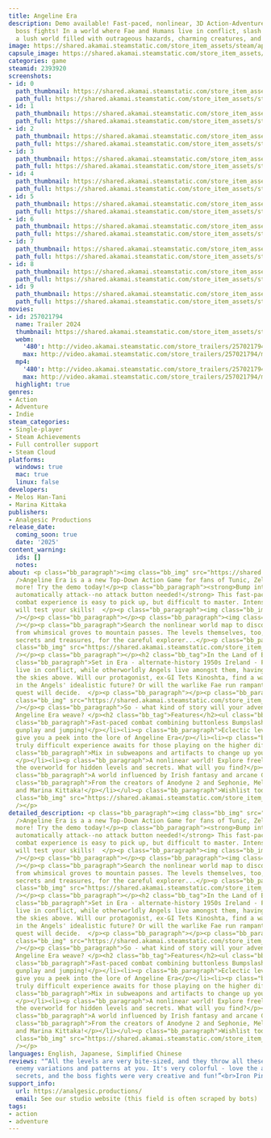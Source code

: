 ```yaml
---
title: Angeline Era
description: Demo available! Fast-paced, nonlinear, 3D Action-Adventure with intense
  boss fights! In a world where Fae and Humans live in conflict, slash and shoot through
  a lush world filled with outrageous hazards, charming creatures, and unholy abominations.
image: https://shared.akamai.steamstatic.com/store_item_assets/steam/apps/2393920/header.jpg?t=1728087102
capsule_image: https://shared.akamai.steamstatic.com/store_item_assets/steam/apps/2393920/capsule_231x87.jpg?t=1728087102
categories: game
steamid: 2393920
screenshots:
- id: 0
  path_thumbnail: https://shared.akamai.steamstatic.com/store_item_assets/steam/apps/2393920/ss_8bd8f6d0999c60e6a3709201d5621d0237b6d1c6.600x338.jpg?t=1728087102
  path_full: https://shared.akamai.steamstatic.com/store_item_assets/steam/apps/2393920/ss_8bd8f6d0999c60e6a3709201d5621d0237b6d1c6.1920x1080.jpg?t=1728087102
- id: 1
  path_thumbnail: https://shared.akamai.steamstatic.com/store_item_assets/steam/apps/2393920/ss_f789a75e6cd7fb20cbaf1a91dfa3b2f252ee6160.600x338.jpg?t=1728087102
  path_full: https://shared.akamai.steamstatic.com/store_item_assets/steam/apps/2393920/ss_f789a75e6cd7fb20cbaf1a91dfa3b2f252ee6160.1920x1080.jpg?t=1728087102
- id: 2
  path_thumbnail: https://shared.akamai.steamstatic.com/store_item_assets/steam/apps/2393920/ss_6b77198e95cc1ac837b7c80cab4e9865efe6735b.600x338.jpg?t=1728087102
  path_full: https://shared.akamai.steamstatic.com/store_item_assets/steam/apps/2393920/ss_6b77198e95cc1ac837b7c80cab4e9865efe6735b.1920x1080.jpg?t=1728087102
- id: 3
  path_thumbnail: https://shared.akamai.steamstatic.com/store_item_assets/steam/apps/2393920/ss_89cba4b413146d3336f24baf7c9ae6e54f30ba91.600x338.jpg?t=1728087102
  path_full: https://shared.akamai.steamstatic.com/store_item_assets/steam/apps/2393920/ss_89cba4b413146d3336f24baf7c9ae6e54f30ba91.1920x1080.jpg?t=1728087102
- id: 4
  path_thumbnail: https://shared.akamai.steamstatic.com/store_item_assets/steam/apps/2393920/ss_33cdba24758775518ae76fbf253d331fad598bfb.600x338.jpg?t=1728087102
  path_full: https://shared.akamai.steamstatic.com/store_item_assets/steam/apps/2393920/ss_33cdba24758775518ae76fbf253d331fad598bfb.1920x1080.jpg?t=1728087102
- id: 5
  path_thumbnail: https://shared.akamai.steamstatic.com/store_item_assets/steam/apps/2393920/ss_3a12643c049b4a8f48c9d32654a7bbfbfb744fdc.600x338.jpg?t=1728087102
  path_full: https://shared.akamai.steamstatic.com/store_item_assets/steam/apps/2393920/ss_3a12643c049b4a8f48c9d32654a7bbfbfb744fdc.1920x1080.jpg?t=1728087102
- id: 6
  path_thumbnail: https://shared.akamai.steamstatic.com/store_item_assets/steam/apps/2393920/ss_ac76a0fe07702f59f98358adb55528b67dd4594e.600x338.jpg?t=1728087102
  path_full: https://shared.akamai.steamstatic.com/store_item_assets/steam/apps/2393920/ss_ac76a0fe07702f59f98358adb55528b67dd4594e.1920x1080.jpg?t=1728087102
- id: 7
  path_thumbnail: https://shared.akamai.steamstatic.com/store_item_assets/steam/apps/2393920/ss_49c09f5d856b6222330d8cf5df713d7eecaa91d1.600x338.jpg?t=1728087102
  path_full: https://shared.akamai.steamstatic.com/store_item_assets/steam/apps/2393920/ss_49c09f5d856b6222330d8cf5df713d7eecaa91d1.1920x1080.jpg?t=1728087102
- id: 8
  path_thumbnail: https://shared.akamai.steamstatic.com/store_item_assets/steam/apps/2393920/ss_b318b0870720698d0e067056bbdf7022ac462fa2.600x338.jpg?t=1728087102
  path_full: https://shared.akamai.steamstatic.com/store_item_assets/steam/apps/2393920/ss_b318b0870720698d0e067056bbdf7022ac462fa2.1920x1080.jpg?t=1728087102
- id: 9
  path_thumbnail: https://shared.akamai.steamstatic.com/store_item_assets/steam/apps/2393920/ss_1cc011c3a9515241c235a9105a7937ed344442c9.600x338.jpg?t=1728087102
  path_full: https://shared.akamai.steamstatic.com/store_item_assets/steam/apps/2393920/ss_1cc011c3a9515241c235a9105a7937ed344442c9.1920x1080.jpg?t=1728087102
movies:
- id: 257021794
  name: Trailer 2024
  thumbnail: https://shared.akamai.steamstatic.com/store_item_assets/steam/apps/257021794/movie.293x165.jpg?t=1715255304
  webm:
    '480': http://video.akamai.steamstatic.com/store_trailers/257021794/movie480_vp9.webm?t=1715255304
    max: http://video.akamai.steamstatic.com/store_trailers/257021794/movie_max_vp9.webm?t=1715255304
  mp4:
    '480': http://video.akamai.steamstatic.com/store_trailers/257021794/movie480.mp4?t=1715255304
    max: http://video.akamai.steamstatic.com/store_trailers/257021794/movie_max.mp4?t=1715255304
  highlight: true
genres:
- Action
- Adventure
- Indie
steam_categories:
- Single-player
- Steam Achievements
- Full controller support
- Steam Cloud
platforms:
  windows: true
  mac: true
  linux: false
developers:
- Melos Han-Tani
- Marina Kittaka
publishers:
- Analgesic Productions
release_date:
  coming_soon: true
  date: '2025'
content_warning:
  ids: []
  notes:
about: <p class="bb_paragraph"><img class="bb_img" src="https://shared.akamai.steamstatic.com/store_item_assets/steam/apps/2393920/extras/BumpMonsters.png?t=1728087102"
  />Angeline Era is a a new Top-Down Action Game for fans of Tunic, Zelda, Ys, and
  more! Try the demo today!</p><p class="bb_paragraph"><strong>Bump into enemies to
  automatically attack--no attack button needed!</strong> This fast-paced and athletic
  combat experience is easy to pick up, but difficult to master. Intense boss fights
  will test your skills!  </p><p class="bb_paragraph"><img class="bb_img" src="https://shared.akamai.steamstatic.com/store_item_assets/steam/apps/2393920/extras/GIF_Bosses_30.gif?t=1728087102"
  /></p><p class="bb_paragraph"></p><p class="bb_paragraph"><img class="bb_img" src="https://shared.akamai.steamstatic.com/store_item_assets/steam/apps/2393920/extras/BumpTreasures.png?t=1728087102"
  /></p><p class="bb_paragraph">Search the nonlinear world map to discover levels,
  from whimsical groves to mountain passes. The levels themselves, too, may contain
  secrets and treasures, for the careful explorer...</p><p class="bb_paragraph"><img
  class="bb_img" src="https://shared.akamai.steamstatic.com/store_item_assets/steam/apps/2393920/extras/GIF_Overworld23.gif?t=1728087102"
  /></p><p class="bb_paragraph"></p><h2 class="bb_tag">In the Land of Era...</h2><p
  class="bb_paragraph">Set in Era - alternate-history 1950s Ireland - Fae and Humans
  live in conflict, while otherworldly Angels live amongst them, having fallen from
  the skies above. Will our protagonist, ex-GI Tets Kinoshta, find a way to usher
  in the Angels' idealistic future? Or will the warlike Fae run rampant? Only his
  quest will decide.  </p><p class="bb_paragraph"></p><p class="bb_paragraph"><img
  class="bb_img" src="https://shared.akamai.steamstatic.com/store_item_assets/steam/apps/2393920/extras/AE_GIF_Fight.gif?t=1728087102"
  /></p><p class="bb_paragraph">So - what kind of story will your adventure through
  Angeline Era weave? </p><h2 class="bb_tag">Features</h2><ul class="bb_ul"><li><p
  class="bb_paragraph">Fast-paced combat combining buttonless Bumpslashing, ranged
  gunplay and jumping!</p></li><li><p class="bb_paragraph">Eclectic levels which each
  give you a peek into the lore of Angeline Era</p></li><li><p class="bb_paragraph">A
  truly difficult experience awaits for those playing on the higher difficulty modes</p></li><li><p
  class="bb_paragraph">Mix in subweapons and artifacts to change up your playstyle
  </p></li><li><p class="bb_paragraph">A nonlinear world! Explore freely, and search
  the overworld for hidden levels and secrets. What will you find?</p></li><li><p
  class="bb_paragraph">A world influenced by Irish fantasy and arcane Christian myth</p></li><li><p
  class="bb_paragraph">From the creators of Anodyne 2 and Sephonie, Melos Han-Tani
  and Marina Kittaka!</p></li></ul><p class="bb_paragraph">Wishlist today!</p><p class="bb_paragraph"><img
  class="bb_img" src="https://shared.akamai.steamstatic.com/store_item_assets/steam/apps/2393920/extras/Logo_BumptheWorld.png?t=1728087102"
  /></p>
detailed_description: <p class="bb_paragraph"><img class="bb_img" src="https://shared.akamai.steamstatic.com/store_item_assets/steam/apps/2393920/extras/BumpMonsters.png?t=1728087102"
  />Angeline Era is a a new Top-Down Action Game for fans of Tunic, Zelda, Ys, and
  more! Try the demo today!</p><p class="bb_paragraph"><strong>Bump into enemies to
  automatically attack--no attack button needed!</strong> This fast-paced and athletic
  combat experience is easy to pick up, but difficult to master. Intense boss fights
  will test your skills!  </p><p class="bb_paragraph"><img class="bb_img" src="https://shared.akamai.steamstatic.com/store_item_assets/steam/apps/2393920/extras/GIF_Bosses_30.gif?t=1728087102"
  /></p><p class="bb_paragraph"></p><p class="bb_paragraph"><img class="bb_img" src="https://shared.akamai.steamstatic.com/store_item_assets/steam/apps/2393920/extras/BumpTreasures.png?t=1728087102"
  /></p><p class="bb_paragraph">Search the nonlinear world map to discover levels,
  from whimsical groves to mountain passes. The levels themselves, too, may contain
  secrets and treasures, for the careful explorer...</p><p class="bb_paragraph"><img
  class="bb_img" src="https://shared.akamai.steamstatic.com/store_item_assets/steam/apps/2393920/extras/GIF_Overworld23.gif?t=1728087102"
  /></p><p class="bb_paragraph"></p><h2 class="bb_tag">In the Land of Era...</h2><p
  class="bb_paragraph">Set in Era - alternate-history 1950s Ireland - Fae and Humans
  live in conflict, while otherworldly Angels live amongst them, having fallen from
  the skies above. Will our protagonist, ex-GI Tets Kinoshta, find a way to usher
  in the Angels' idealistic future? Or will the warlike Fae run rampant? Only his
  quest will decide.  </p><p class="bb_paragraph"></p><p class="bb_paragraph"><img
  class="bb_img" src="https://shared.akamai.steamstatic.com/store_item_assets/steam/apps/2393920/extras/AE_GIF_Fight.gif?t=1728087102"
  /></p><p class="bb_paragraph">So - what kind of story will your adventure through
  Angeline Era weave? </p><h2 class="bb_tag">Features</h2><ul class="bb_ul"><li><p
  class="bb_paragraph">Fast-paced combat combining buttonless Bumpslashing, ranged
  gunplay and jumping!</p></li><li><p class="bb_paragraph">Eclectic levels which each
  give you a peek into the lore of Angeline Era</p></li><li><p class="bb_paragraph">A
  truly difficult experience awaits for those playing on the higher difficulty modes</p></li><li><p
  class="bb_paragraph">Mix in subweapons and artifacts to change up your playstyle
  </p></li><li><p class="bb_paragraph">A nonlinear world! Explore freely, and search
  the overworld for hidden levels and secrets. What will you find?</p></li><li><p
  class="bb_paragraph">A world influenced by Irish fantasy and arcane Christian myth</p></li><li><p
  class="bb_paragraph">From the creators of Anodyne 2 and Sephonie, Melos Han-Tani
  and Marina Kittaka!</p></li></ul><p class="bb_paragraph">Wishlist today!</p><p class="bb_paragraph"><img
  class="bb_img" src="https://shared.akamai.steamstatic.com/store_item_assets/steam/apps/2393920/extras/Logo_BumptheWorld.png?t=1728087102"
  /></p>
languages: English, Japanese, Simplified Chinese
reviews: "“All the levels are very bite-sized, and they throw all these interesting
  enemy variations and patterns at you. It's very colorful - love the art style, music,
  secrets, and the boss fights were very creative and fun!”<br>Iron Pineapple<br>"
support_info:
  url: https://analgesic.productions/
  email: See our studio website (this field is often scraped by bots)
tags:
- action
- adventure
---
```


